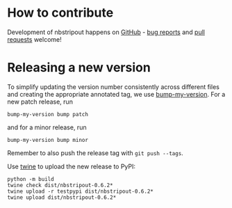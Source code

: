 # How to contribute

Development of nbstripout happens on
[GitHub](https://github.com/kynan/nbstripout) -
[bug reports](https://github.com/kynan/nbstripout/issues) and
[pull requests](https://github.com/kynan/nbstripout/pulls) welcome!

# Releasing a new version

To simplify updating the version number consistently across different files and
creating the appropriate annotated tag, we use
[bump-my-version](https://github.com/callowayproject/bump-my-version). For a new
patch release, run

    bump-my-version bump patch

and for a minor release, run

    bump-my-version bump minor

Remember to also push the release tag with `git push --tags`.

Use [twine](https://twine.readthedocs.io/en/latest/#using-twine) to upload the
new release to PyPI:

    python -m build
    twine check dist/nbstripout-0.6.2*
    twine upload -r testpypi dist/nbstripout-0.6.2*
    twine upload dist/nbstripout-0.6.2*
